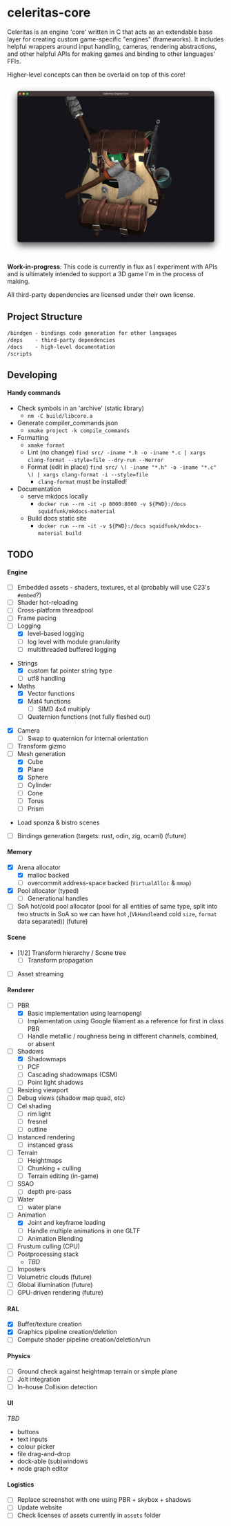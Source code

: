 # celeritas-core

Celeritas is an engine 'core' written in C that acts as an extendable base layer for creating custom game-specific "engines" (frameworks). It includes helpful wrappers around input handling, cameras, rendering abstractions, and other helpful APIs for making games and binding to other languages' FFIs.

Higher-level concepts can then be overlaid on top of this core!

![Backpack model with lighting](examples/obj_loading/backpack_screenshot.png)

**Work-in-progress**: This code is currently in flux as I experiment with APIs and is ultimately intended to support a 3D game I'm in the process of making.

All third-party dependencies are licensed under their own license.

## Project Structure

```
/bindgen - bindings code generation for other languages
/deps    - third-party dependencies
/docs    - high-level documentation
/scripts
```

## Developing

#### Handy commands

* Check symbols in an 'archive' (static library)
    * `nm -C build/libcore.a`
* Generate compiler_commands.json
    * `xmake project -k compile_commands`
* Formatting
    * `xmake format`
    * Lint (no change) `find src/ -iname *.h -o -iname *.c | xargs clang-format --style=file --dry-run --Werror`
    * Format (edit in place) `find src/ \( -iname "*.h" -o -iname "*.c" \) | xargs clang-format -i --style=file`
        * `clang-format` must be installed!
* Documentation
    * serve mkdocs locally
        * `docker run --rm -it -p 8000:8000 -v ${PWD}:/docs squidfunk/mkdocs-material`
    * Build docs static site
        * `docker run --rm -it -v ${PWD}:/docs squidfunk/mkdocs-material build`

## TODO

#### Engine
- [ ] Embedded assets - shaders, textures, et al (probably will use C23's `#embed`?)
- [ ] Shader hot-reloading
- [ ] Cross-platform threadpool
- [ ] Frame pacing
- [ ] Logging
  - [x] level-based logging
  - [ ] log level with module granularity
  - [ ] multithreaded buffered logging
- Strings
  - [x] custom fat pointer string type
  - [ ] utf8 handling
- Maths
  - [x] Vector functions
  - [x] Mat4 functions
    - [ ] SIMD 4x4 multiply
  - [ ] Quaternion functions (not fully fleshed out)
- [x] Camera
  - [ ] Swap to quaternion for internal orientation
- [ ] Transform gizmo
- [ ] Mesh generation
  - [x] Cube
  - [x] Plane
  - [x] Sphere
  - [ ] Cylinder
  - [ ] Cone
  - [ ] Torus
  - [ ] Prism
- Load sponza & bistro scenes
- [ ] Bindings generation (targets: rust, odin, zig, ocaml) (future)

#### Memory
- [x] Arena allocator
  - [x] malloc backed
  - [ ] overcommit address-space backed (`VirtualAlloc` & `mmap`)
- [x] Pool allocator (typed)
  - [ ] Generational handles
- [ ] SoA hot/cold pool allocator (pool for all entities of same type, split into two structs in SoA so we can have hot ,(`VkHandle`and cold `size`, `format` data separated)) (future)

#### Scene
- [1/2] Transform hierarchy / Scene tree
  - [ ] Transform propagation
- [ ] Asset streaming

#### Renderer
- [ ] PBR
  - [x] Basic implementation using learnopengl
  - [ ] Implementation using Google filament as a reference for first in class PBR
  - [ ] Handle metallic / roughness being in different channels, combined, or absent
- [ ] Shadows
  - [x] Shadowmaps
  - [ ] PCF
  - [ ] Cascading shadowmaps (CSM)
  - [ ] Point light shadows
- [ ] Resizing viewport
- [ ] Debug views (shadow map quad, etc)
- [ ] Cel shading
  - [ ] rim light
  - [ ] fresnel
  - [ ] outline
- [ ] Instanced rendering
  - [ ] instanced grass
- [ ] Terrain
  - [ ] Heightmaps
  - [ ] Chunking + culling
  - [ ] Terrain editing (in-game)
- [ ] SSAO
  - [ ] depth pre-pass
- [ ] Water
  - [ ] water plane
- [ ] Animation
  - [x] Joint and keyframe loading
  - [ ] Handle multiple animations in one GLTF
  - [ ] Animation Blending
- [ ] Frustum culling (CPU)
- [ ] Postprocessing stack
  - *TBD*
- [ ] Imposters
- [ ] Volumetric clouds (future)
- [ ] Global illumination (future)
- [ ] GPU-driven rendering (future)

#### RAL
- [x] Buffer/texture creation
- [x] Graphics pipeline creation/deletion
- [ ] Compute shader pipeline creation/deletion/run

#### Physics
- [ ] Ground check against heightmap terrain or simple plane
- [ ] Jolt integration
- [ ] In-house Collision detection

#### UI
*TBD*
- buttons
- text inputs
- colour picker
- file drag-and-drop
- dock-able (sub)windows
- node graph editor

#### Logistics

- [ ] Replace screenshot with one using PBR + skybox + shadows
- [ ] Update website
- [ ] Check licenses of assets currently in `assets` folder